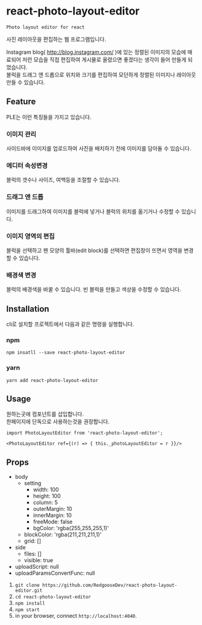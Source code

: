 # react-photo-layout-editor

`Photo layout editor for react`

사진 레이아웃을 편집하는 웹 프로그램입니다.

Instagram blog( http://blog.instagram.com/ )에 있는 정렬된 이미지의 모습에 매료되어 저런 모습을 직접 편집하여 게시물로 올렸으면 좋겠다는 생각이 들어 만들게 되었습니다.  
블럭을 드래그 앤 드롭으로 위치와 크기를 편집하여 모던하게 정렬된 이미지나 레이아웃 만들 수 있습니다.


## Feature

PLE는 이런 특징들을 가지고 있습니다.

### 이미지 관리

사이드바에 이미지를 업로드하여 사진을 배치하기 전에 이미지를 담아둘 수 있습니다.

### 에디터 속성변경

블럭의 갯수나 사이즈, 여백등을 조절할 수 있습니다.

### 드래그 앤 드롭

이미지를 드래그하여 이미지를 블럭에 넣거나 블럭의 위치를 옮기거나 수정할 수 있습니다.

### 이미지 영역의 편집

블럭을 선택하고 펜 모양의 툴바(edit block)를 선택하면 편집창이 뜨면서 영역을 변경할 수 있습니다.

### 배경색 변경

블럭의 배경색을 바꿀 수 있습니다. 빈 블럭을 만들고 색상을 수정할 수 있습니다.


## Installation
cli로 설치할 프로젝트에서 다음과 같은 명령을 실행합니다.

### npm
`npm insatll --save react-photo-layout-editor`

### yarn
`yarn add react-photo-layout-editor`


## Usage
원하는곳에 컴포넌트를 삽입합니다.  
한페이지에 단독으로 사용하는것을 권장합니다.

```
import PhotoLayoutEditor from 'react-photo-layout-editor';

<PhotoLayoutEditor ref={(r) => { this._photoLayoutEditor = r }}/>
```


## Props

- body
  - setting
      - width: 100
      - height: 100
      - column: 5
      - outerMargin: 10
      - innerMargin: 10
      - freeMode: false
      - bgColor: 'rgba(255,255,255,1)'
  - blockColor: 'rgba(211,211,211,1)'
  - grid: []
- side
  - files: []
  - visible: true
- uploadScript: null
- uploadParamsConvertFunc: null



1. `git clone https://github.com/RedgooseDev/react-photo-layout-editor.git`
1. `cd react-photo-layout-editor`
1. `npm install`
1. `npm start`
1. in your browser, connect `http://localhost:4040`.

